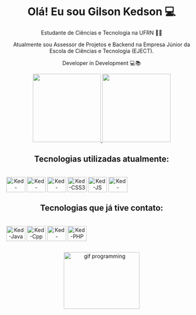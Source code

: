 <h1 align="center">Olá! Eu sou Gilson Kedson 💻</h1>

<p align="center"> Estudante de Ciências e Tecnologia na UFRN 👨‍🎓</p>
<p align="center"> Atualmente sou Assessor de Projetos e Backend na Empresa Júnior da Escola de Ciências e Tecnologia (EJECT). </p>
<p align="center"> Developer in Development 💻📚 </p>

<div align="center">
  <a href="https://github.com/GilsonKedson">
  <img height="180em" src="https://github-readme-stats.vercel.app/api?username=GilsonKedson&show_icons=true&theme=github_dark&include_all_commits=true&count_private=true"/>
  <img height="180em" src="https://github-readme-stats.vercel.app/api/top-langs/?username=GilsonKedson&layout=compact&langs_count=7&theme=github_dark"/>
  </a>
</div>

 <h2 align="center"> Tecnologias utilizadas atualmente: </h2>
 
<div align="center" style="display: inline-block"><br>
  <img align="center" alt="Ked-Python" height="40" width="50" src="https://cdn.jsdelivr.net/gh/devicons/devicon/icons/python/python-original.svg"/>
  <img align="center" alt="Ked-Django" height="40" width="50" src="https://cdn.jsdelivr.net/gh/devicons/devicon/icons/django/django-original.svg"/>
  <img align="center" alt="Ked-HTML5" height="40" width="50" src="https://cdn.jsdelivr.net/gh/devicons/devicon/icons/html5/html5-original.svg"/>
  <img align="center" alt="Ked-CSS3" height="40" width="50" src="https://cdn.jsdelivr.net/gh/devicons/devicon/icons/css3/css3-original.svg"/>
  <img align="center" alt="Ked-JS" height="40" width="50" src="https://cdn.jsdelivr.net/gh/devicons/devicon/icons/javascript/javascript-original.svg"/>
  <img align="center" alt="Ked-PGSQL" height="40" width="50" src="https://cdn.jsdelivr.net/gh/devicons/devicon/icons/postgresql/postgresql-original-wordmark.svg" />
</div>
  
 <h2 align="center"> Tecnologias que já tive contato: </h2>
 
<div align="center" style="display: inline-block"><br>
  <img align="center" alt="Ked-Java" height="40" width="50" src="https://cdn.jsdelivr.net/gh/devicons/devicon/icons/java/java-original.svg" />
  <img align="center" alt="Ked-Cpp" height="40" width="50" src="https://cdn.jsdelivr.net/gh/devicons/devicon/icons/cplusplus/cplusplus-original.svg"/>
  <img align="center" alt="Ked-MYSQL" height="40" width="50" src="https://cdn.jsdelivr.net/gh/devicons/devicon/icons/mysql/mysql-original-wordmark.svg" />
  <img align="center" alt="Ked-PHP" height="40" width="50" src="https://cdn.jsdelivr.net/gh/devicons/devicon/icons/php/php-original.svg" />

</div>
 
##
  
<div align="center">
  <img align="center" height="150" width="200" alt="gif programming" src="https://i.pinimg.com/originals/e4/26/70/e426702edf874b181aced1e2fa5c6cde.gif">
</div>
